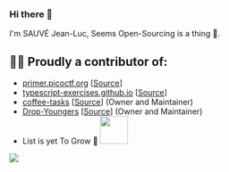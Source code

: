### Hi there 👋

I'm SAUVÉ Jean-Luc, Seems Open-Sourcing is a thing 🙂.


## 🧑‍💻 Proudly a contributor of:
- [primer.picoctf.org](primer.picoctf.org) [[Source](https://github.com/picoCTF/ctf-primer)]
- [typescript-exercises.github.io](https://typescript-exercises.github.io/) [[Source](https://github.com/typescript-exercises/typescript-exercises)]
- [coffee-tasks](https://coffeetasks.netlify.app/) [[Source](https://github.com/SauveJeanLuc/coffee-tasks)] (Owner and Maintainer)
- [Drop-Youngers](https://github.com/Drop-Youngers/) [[Source](https://github.com/Drop-Youngers/)] (Owner and Maintainer)
- List is yet To Grow 🙂 <img src="https://media.giphy.com/media/qjqUcgIyRjsl2/giphy.gif" width="50" />



![](https://komarev.com/ghpvc/?username=SauveJeanLuc)
